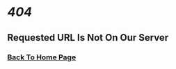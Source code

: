# *__404__*

## Requested URL Is Not On Our Server ##

### [Back To Home Page](https://impulseai.github.io/API-Error-Codes/ "Impulse AI API Error's")
